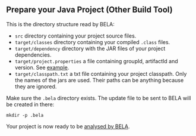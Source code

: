 ## Prepare your Java Project (Other Build Tool)

This is the directory structure read by BELA:

- `src` directory containing your project source files.
- `target/classes` directory containing your compiled `.class` files.
- `target/dependency` directory with the JAR files of your project dependencies.
- `target/project.properties` a file containing groupId, artifactId and version. See [example](/updaters/reference/project.properties).
- `target/classpath.txt` a txt file containing your project classpath. Only the names of the jars are used. Their paths can be anything because they are ignored.

Make sure the `.bela` directory exists. The update file to be sent to BELA will be created in there:

`mkdir -p .bela`

Your project is now ready to be [analysed by BELA](/updaters/Java.md).
